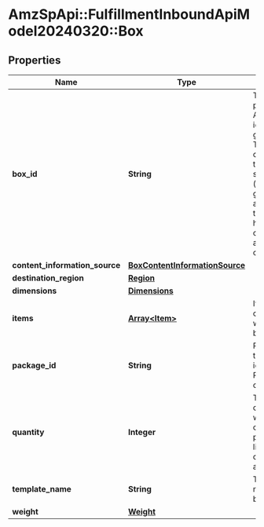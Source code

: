 # AmzSpApi::FulfillmentInboundApiModel20240320::Box

## Properties
Name | Type | Description | Notes
------------ | ------------- | ------------- | -------------
**box_id** | **String** | The ID provided by Amazon that identifies a given box. This ID is comprised of the external shipment ID (which is generated after transportation has been confirmed) and the index of the box. | [optional] 
**content_information_source** | [**BoxContentInformationSource**](BoxContentInformationSource.md) |  | [optional] 
**destination_region** | [**Region**](Region.md) |  | [optional] 
**dimensions** | [**Dimensions**](Dimensions.md) |  | [optional] 
**items** | [**Array&lt;Item&gt;**](Item.md) | Items contained within the box. | [optional] 
**package_id** | **String** | Primary key to uniquely identify a Package (Box or Pallet). | 
**quantity** | **Integer** | The number of containers where all other properties like weight or dimensions are identical. | [optional] 
**template_name** | **String** | Template name of the box. | [optional] 
**weight** | [**Weight**](Weight.md) |  | [optional] 

